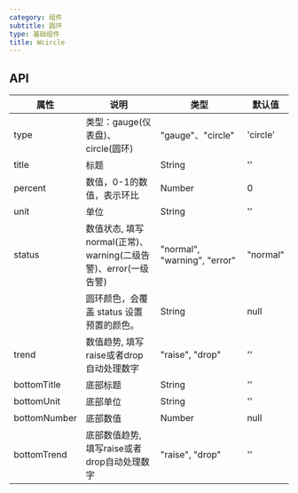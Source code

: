 ```yaml
---
category: 组件
subtitle: 圆环
type: 基础组件
title: Wcircle 
---
```


## API

| 属性        | 说明                                       | 类型     | 默认值    |
| ---------- | ---------------------------------------- | ------ | ------ |
| type      | 类型：gauge(仪表盘)、 circle(圆环)           | "gauge"、"circle" | 'circle'     |
| title      | 标题                                      | String | ''     |
| percent    | 数值，0-1的数值，表示环比                  | Number | 0     |
| unit       | 单位                                     | String | ''     |
| status     | 数值状态, 填写 normal(正常)、warning(二级告警)、error(一级告警) |"normal", "warning", "error" | "normal"     |
|  | 圆环颜色，会覆盖 status 设置预置的颜色。 |String | null |
| trend      | 数值趋势, 填写 raise或者drop自动处理数字    | "raise", "drop" | ''  |
| bottomTitle| 底部标题                                   | String| ''  |
| bottomUnit | 底部单位                                   | String| ''  |
| bottomNumber| 底部数值                                   | Number| null  |
| bottomTrend| 底部数值趋势, 填写raise或者drop自动处理数字    | "raise", "drop" | ''  |
